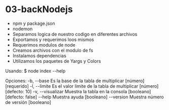 # 03-backNodejs

* npm y package.json
* nodemon
* Separamos logica de nuestro codigo en diferentes archivos
* Exportamos y requerimos loos mismos
* Requerimos modulos de node
* Creamos archivos con el modulo de fs
* Instalamos dependencias
* Utilizamos los paquetes de Yargs y Colors

Usando:
$ node index --help

Opciones:
  -b, --base        Es la base de la tabla de multiplicar   [número] [requerido]
  -l, --limite      Es el valor limite de la tabla de multiplicar
                                                          [número] [defecto: 10]
  -v, --visualizar  Muestra la tabla en la consola   [booleano] [defecto: false]
      --help        Muestra ayuda                                     [booleano]
      --version     Muestra número de versión                         [booleano]
